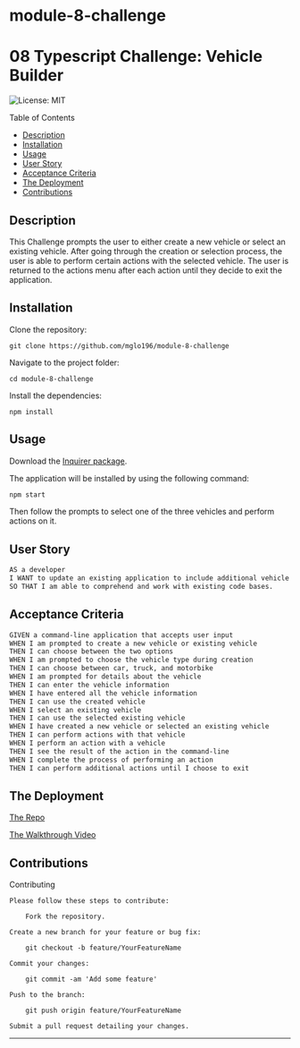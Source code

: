 # module-8-challenge
# 08 Typescript Challenge: Vehicle Builder

![License: MIT](https://img.shields.io/badge/License-MIT-yellow.svg)

Table of Contents

- [Description](#description)
- [Installation](#installation)
- [Usage](#usage)
- [User Story](#userstory)
- [Acceptance Criteria](#acceptancecriteria)
- [The Deployment](#thedeployment)
- [Contributions](#contributions)

## Description

This Challenge prompts the user to either create a new vehicle or select an existing vehicle. After going through the creation or selection process, the user is able to perform certain actions with the selected vehicle. The user is returned to the actions menu after each action until they decide to exit the application.


## Installation 

Clone the repository:

    git clone https://github.com/mglo196/module-8-challenge

Navigate to the project folder:

    cd module-8-challenge

Install the dependencies:

    npm install

## Usage

Download the [Inquirer package](https://www.npmjs.com/package/inquirer). 

The application will be installed by using the following command:

```bash
npm start
```

Then follow the prompts to select one of the three vehicles and perform actions on it.


## User Story

```md
AS a developer
I WANT to update an existing application to include additional vehicle types
SO THAT I am able to comprehend and work with existing code bases.
```

## Acceptance Criteria

```md
GIVEN a command-line application that accepts user input
WHEN I am prompted to create a new vehicle or existing vehicle
THEN I can choose between the two options
WHEN I am prompted to choose the vehicle type during creation
THEN I can choose between car, truck, and motorbike
WHEN I am prompted for details about the vehicle
THEN I can enter the vehicle information
WHEN I have entered all the vehicle information
THEN I can use the created vehicle
WHEN I select an existing vehicle
THEN I can use the selected existing vehicle
WHEN I have created a new vehicle or selected an existing vehicle
THEN I can perform actions with that vehicle
WHEN I perform an action with a vehicle
THEN I see the result of the action in the command-line
WHEN I complete the process of performing an action
THEN I can perform additional actions until I choose to exit
```

## The Deployment

[The Repo](https://github.com/mglo196/module-8-challenge)

[The Walkthrough Video](https://drive.google.com/file/d/1pnlYuCdxJoeBgpcRL02vIUTruO-LLBlk/view)

## Contributions

Contributing

    Please follow these steps to contribute:

        Fork the repository.

    Create a new branch for your feature or bug fix:

        git checkout -b feature/YourFeatureName

    Commit your changes:

        git commit -am 'Add some feature'

    Push to the branch:

        git push origin feature/YourFeatureName

    Submit a pull request detailing your changes.

---
